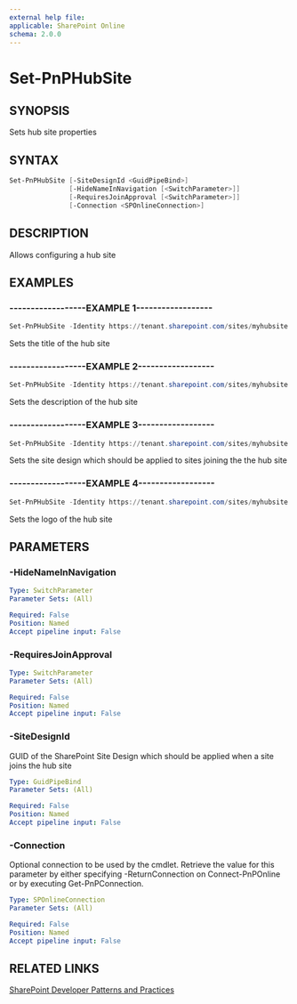 ```yaml
---
external help file:
applicable: SharePoint Online
schema: 2.0.0
---
```

# Set-PnPHubSite

## SYNOPSIS
Sets hub site properties

## SYNTAX 

```powershell
Set-PnPHubSite [-SiteDesignId <GuidPipeBind>]
               [-HideNameInNavigation [<SwitchParameter>]]
               [-RequiresJoinApproval [<SwitchParameter>]]
               [-Connection <SPOnlineConnection>]
```

## DESCRIPTION
Allows configuring a hub site

## EXAMPLES

### ------------------EXAMPLE 1------------------
```powershell
Set-PnPHubSite -Identity https://tenant.sharepoint.com/sites/myhubsite -Title "My New Title"
```

Sets the title of the hub site

### ------------------EXAMPLE 2------------------
```powershell
Set-PnPHubSite -Identity https://tenant.sharepoint.com/sites/myhubsite -Description "My updated description"
```

Sets the description of the hub site

### ------------------EXAMPLE 3------------------
```powershell
Set-PnPHubSite -Identity https://tenant.sharepoint.com/sites/myhubsite -SiteDesignId df8a3ef1-9603-44c4-abd9-541aea2fa745
```

Sets the site design which should be applied to sites joining the the hub site

### ------------------EXAMPLE 4------------------
```powershell
Set-PnPHubSite -Identity https://tenant.sharepoint.com/sites/myhubsite -LogoUrl "https://tenant.sharepoint.com/SiteAssets/Logo.png"
```

Sets the logo of the hub site

## PARAMETERS

### -HideNameInNavigation


```yaml
Type: SwitchParameter
Parameter Sets: (All)

Required: False
Position: Named
Accept pipeline input: False
```

### -RequiresJoinApproval


```yaml
Type: SwitchParameter
Parameter Sets: (All)

Required: False
Position: Named
Accept pipeline input: False
```

### -SiteDesignId
GUID of the SharePoint Site Design which should be applied when a site joins the hub site

```yaml
Type: GuidPipeBind
Parameter Sets: (All)

Required: False
Position: Named
Accept pipeline input: False
```

### -Connection
Optional connection to be used by the cmdlet. Retrieve the value for this parameter by either specifying -ReturnConnection on Connect-PnPOnline or by executing Get-PnPConnection.

```yaml
Type: SPOnlineConnection
Parameter Sets: (All)

Required: False
Position: Named
Accept pipeline input: False
```

## RELATED LINKS

[SharePoint Developer Patterns and Practices](https://aka.ms/sppnp)